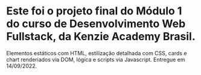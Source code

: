 # Este foi o projeto final do Módulo 1 do curso de Desenvolvimento Web Fullstack, da Kenzie Academy Brasil.

Elementos estáticos com HTML, estilização detalhada com CSS, cards e chart renderiados via DOM, lógica e scripts via Javascript. Entregue em 14/09/2022.
